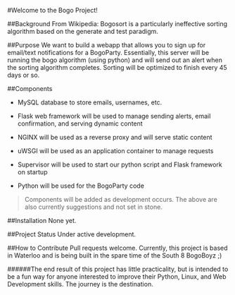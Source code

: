 #Welcome to the Bogo Project!

##Background
From Wikipedia: Bogosort is a particularly ineffective sorting algorithm based on the generate and test paradigm.

##Purpose
We want to build a webapp that allows you to sign up for email/text notifications for a BogoParty. Essentially, this server will be running the bogo algorithm (using python) and will send out an alert when the sorting algorithm completes. Sorting will be optimized to finish every 45 days or so.

##Components
- MySQL database to store emails, usernames, etc.

- Flask web framework will be used to manage sending alerts, email confirmation, and serving dynamic content

- NGINX will be used as a reverse proxy and will serve static content

- uWSGI will be used as an application container to manage requests

- Supervisor will be used to start our python script and Flask framework on startup

- Python will be used for the BogoParty code

> Components will be added as development occurs. The above are also currently suggestions and not set in stone. 

##Installation
None yet.

##Project Status
Under active development.

##How to Contribute
Pull requests welcome. Currently, this project is based in Waterloo and is being built in the spare time of the South 8 BogoBoyz ;)

######The end result of this project has little practicality, but is intended to be a fun way for anyone interested to improve their Python, Linux, and Web Development skills. The journey is the destination.
